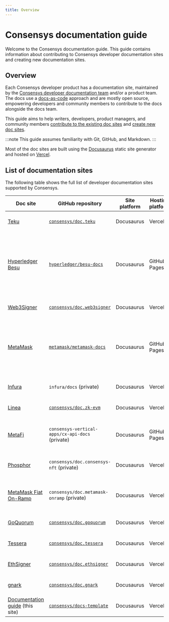 ```yaml
---
title: Overview
---
```


# Consensys documentation guide

Welcome to the Consensys documentation guide.
This guide contains information about contributing to Consensys developer documentation sites and
creating new documentation sites.

## Overview

Each Consensys developer product has a documentation site, maintained by the [Consensys developer
documentation team](https://consensyssoftware.atlassian.net/wiki/spaces/PEG/pages/398159216798/Documentation+Pliny)
and/or a product team.
The docs use a [docs-as-code](https://www.writethedocs.org/guide/docs-as-code/) approach and are
mostly open source, empowering developers and community members to contribute to the docs alongside
the docs team.

This guide aims to help writers, developers, product managers, and community members [contribute to
the existing doc sites](contribute) and [create new doc sites](create).

:::note
This guide assumes familiarity with Git, GitHub, and Markdown.
:::

Most of the doc sites are built using the [Docusaurus](https://docusaurus.io/) static site generator
and hosted on [Vercel](https://vercel.com/).

## List of documentation sites

The following table shows the full list of developer documentation sites supported by Consensys.

<!-- markdownlint-disable -->
| Doc site                                                                | GitHub repository                                                         | Site platform | Hosting platform | Description                                                                                                                                                              |
|-------------------------------------------------------------------------|---------------------------------------------------------------------------|---------------|------------------|--------------------------------------------------------------------------------------------------------------------------------------------------------------------------|
| [Teku](https://docs.teku.consensys.net/)                                | [`consensys/doc.teku`](https://github.com/consensys/doc.teku)             | Docusaurus    | Vercel           | Maintained by the docs team.                                                                                                                                             |
| [Hyperledger Besu](https://besu.hyperledger.org/)                       | [`hyperledger/besu-docs`](https://github.com/hyperledger/besu-docs)       | Docusaurus    | GitHub Pages     | Maintained by the docs team. This is a Hyperledger project and has its own [Besu docs contribution guidelines](https://wiki.hyperledger.org/display/BESU/Documentation). |
| [Web3Signer](https://docs.web3signer.consensys.net/)                    | [`consensys/doc.web3signer`](https://github.com/consensys/doc.web3signer) | Docusaurus    | Vercel           | Maintained by the docs team.                                                                                                                                             |
| [MetaMask](https://docs.metamask.io/)                                   | [`metamask/metamask-docs`](https://github.com/MetaMask/metamask-docs)     | Docusaurus    | GitHub Pages     | Maintained by the docs team. This project has additional [MetaMask docs contribution guidelines](https://github.com/MetaMask/metamask-docs/blob/main/CONTRIBUTING.md).   |
| [Infura](https://docs.infura.io/infura/)                                | `infura/docs` (private)                                                   | Docusaurus    | Vercel           | Maintained by the docs team.                                                                                                                                             |
| [Linea](https://docs.linea.build/)                                      | [`consensys/doc.zk-evm`](https://github.com/consensys/doc.zk-evm)         | Docusaurus    | Vercel           | Maintained by the docs team.                                                                                                                                             |
| [MetaFi](https://fantastic-goggles-eyo7zmp.pages.github.io/)            | `consensys-vertical-apps/cx-api-docs` (private)                           | Docusaurus    | GitHub Pages     | Maintained by the docs team and the MetaFi team.                                                                                                                         |
| [Phosphor](https://docs.phosphor.xyz/)                                  | `consensys/doc.consensys-nft` (private)                                   | Docusaurus    | Vercel           | Maintained by the Phosphor team.                                                                                                                                         |
| [MetaMask Fiat On-Ramp](https://docs.metamask-onramp.consensys.net/)    | `consensys/doc.metamask-onramp` (private)                                 | Docusaurus    | Vercel           | Maintained by the MetaMask Fiat On-Ramp team.                                                                                                                            |
| [GoQuorum](https://docs.goquorum.consensys.net/)                        | [`consensys/doc.goquorum`](https://github.com/consensys/doc.goquorum)     | Docusaurus    | Vercel           | Maintained by the docs team.                                                                                                                                             |
| [Tessera](https://docs.tessera.consensys.net/)                          | [`consensys/doc.tessera`](https://github.com/consensys/doc.tessera)       | Docusaurus    | Vercel           | Maintained by the docs team.                                                                                                                                             |
| [EthSigner](https://docs.ethsigner.consensys.net/)                      | [`consensys/doc.ethsigner`](https://github.com/consensys/doc.ethsigner)   | Docusaurus    | Vercel           | Maintained by the docs team.                                                                                                                                             |
| [gnark](https://docs.gnark.consensys.net/)                              | [`consensys/doc.gnark`](https://github.com/consensys/doc.gnark)           | Docusaurus    | Vercel           | Maintained by the docs team.                                                                                                                                             |
| [Documentation guide](https://docs-template.consensys.net/) (this site) | [`consensys/docs-template`](https://github.com/consensys/docs-template)   | Docusaurus    | Vercel           | Maintained by the docs team.                                                                                                                                             |
<!-- markdownlint-restore -->